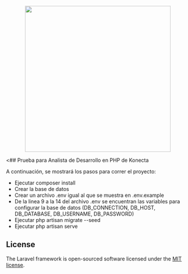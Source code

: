 <p align="center"><a href="https://laravel.com" target="_blank"><img src="https://raw.githubusercontent.com/laravel/art/master/logo-lockup/5%20SVG/2%20CMYK/1%20Full%20Color/laravel-logolockup-cmyk-red.svg" width="400"></a></p>

<## Prueba para Analista de Desarrollo en PHP de Konecta

A continuación, se mostrará los pasos para correr el proyecto:

- Ejecutar composer install
- Crear la base de datos
- Crear un archivo .env igual al que se muestra en .env.example
- De la linea 9 a la 14 del archivo .env se encuentran las variables para configurar la base de datos (DB_CONNECTION, DB_HOST, DB_DATABASE, DB_USERNAME, DB_PASSWORD)
- Ejecutar php artisan migrate --seed
- Ejecutar php artisan serve


## License

The Laravel framework is open-sourced software licensed under the [MIT license](https://opensource.org/licenses/MIT).
